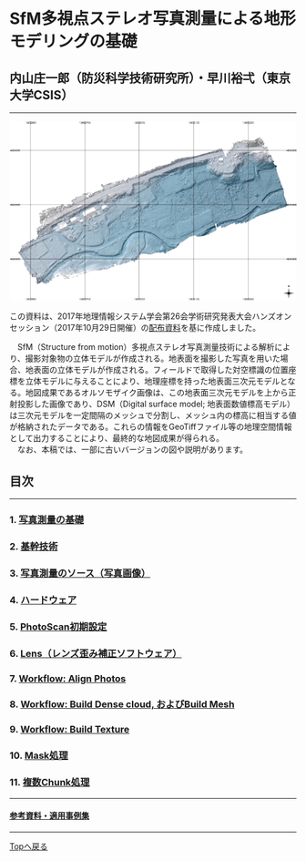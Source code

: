 # SfM多視点ステレオ写真測量による地形モデリングの基礎  
## 内山庄一郎（防災科学技術研究所）・早川裕弌（東京大学CSIS）
---

![img](./top.png)

この資料は、2017年地理情報システム学会第26会学術研究発表大会ハンズオンセッション（2017年10月29日開催）の[配布資料](http://topography.csis.u-tokyo.ac.jp/resources/171029_gisa_sfm/SfM-MVS_photogrammetry_basic_v2.pdf)を基に作成しました。

　SfM（Structure from motion）多視点ステレオ写真測量技術による解析により、撮影対象物の立体モデルが作成される。地表面を撮影した写真を用いた場合、地表面の立体モデルが作成される。フィールドで取得した対空標識の位置座標を立体モデルに与えることにより、地理座標を持った地表面三次元モデルとなる。地図成果であるオルソモザイク画像は、この地表面三次元モデルを上から正射投影した画像であり、DSM（Digital surface model; 地表面数値標高モデル）は三次元モデルを一定間隔のメッシュで分割し、メッシュ内の標高に相当する値が格納されたデータである。これらの情報をGeoTiffファイル等の地理空間情報として出力することにより、最終的な地図成果が得られる。  
　なお、本稿では、一部に古いバージョンの図や説明があります。

## 目次  
---
### 1. [写真測量の基礎](./1.summary/1.summary.md#写真測量の特徴レーザー測量との対比)
### 2. [基幹技術](./2.technique/2.technique.md#2-基幹技術)
### 3. [写真測量のソース（写真画像）](./3.source/3.source.md#3-写真測量のソース写真画像)
### 4. [ハードウェア](./4.hardware/4.hardware.md#4ハードウェア)
### 5. [PhotoScan初期設定](./5.setting/5.setting.md#5-photoscan初期設定)
### 6. [Lens（レンズ歪み補正ソフトウェア）](./6.lens/6.lens.md#6lensレンズ歪み補正ソフトウェア)
### 7. [Workflow: Align Photos](./7.align_photo/7.align_photo.md#7-workflow-align-photos#8a-workflow-build-dense-cloud)
### 8. [Workflow: Build Dense cloud, およびBuild Mesh](./8.build_dense_cloud/8.build_dense_cloud.md#9-workflow-build-texture)
### 9. [Workflow: Build Texture](./9.build_texture/9.build_texture.md#9-workflow-build-texture)
### 10. [Mask処理](./10.mask/10.mask.md#10mask処理)
### 11. [複数Chunk処理](./11.chunk/11.chunk.md#11-複数chunk処理)
---
#### [参考資料・適用事例集](./appendix/appendix.md#参考1uav-sfmによる地図作成技術の概要)

---

[Topへ戻る](https://github.com/hdtopography/learning)
